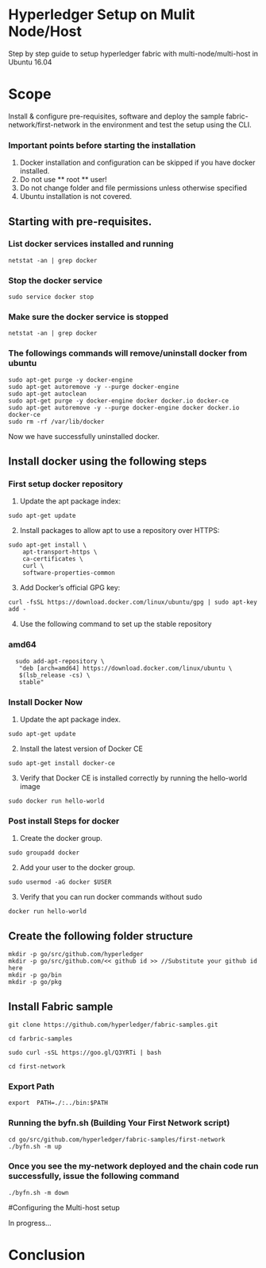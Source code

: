 # Hyperledger Setup on Mulit Node/Host
Step by step guide to setup hyperledger fabric with multi-node/multi-host  in Ubuntu 16.04

# Scope
Install & configure pre-requisites, software and deploy the sample fabric-network/first-network in the environment and test the setup using the CLI.

### Important points before starting the installation

1. Docker installation and configuration can be skipped if you have docker installed.
2. Do not use ** root ** user!
3. Do not change folder and file permissions unless otherwise specified
4. Ubuntu installation is not covered.

## Starting with pre-requisites.

### List docker services installed and running
```
netstat -an | grep docker
```
### Stop the docker service
```
sudo service docker stop
```
### Make sure the docker service is stopped
```
netstat -an | grep docker
```

### The followings commands will remove/uninstall docker from ubuntu
```
sudo apt-get purge -y docker-engine
sudo apt-get autoremove -y --purge docker-engine
sudo apt-get autoclean
sudo apt-get purge -y docker-engine docker docker.io docker-ce
sudo apt-get autoremove -y --purge docker-engine docker docker.io docker-ce
sudo rm -rf /var/lib/docker
```
Now we have successfully uninstalled docker.

## Install docker using the following steps

### First setup docker repository

1. Update the apt package index:
```
sudo apt-get update
```

2. Install packages to allow apt to use a repository over HTTPS:
```
sudo apt-get install \
    apt-transport-https \
    ca-certificates \
    curl \
    software-properties-common
```

3. Add Docker’s official GPG key:
```
curl -fsSL https://download.docker.com/linux/ubuntu/gpg | sudo apt-key add -
```

4. Use the following command to set up the stable repository

### amd64
```
  sudo add-apt-repository \
   "deb [arch=amd64] https://download.docker.com/linux/ubuntu \
   $(lsb_release -cs) \
   stable"
```
### Install Docker Now
1. Update the apt package index.
```
sudo apt-get update
```

2. Install the latest version of Docker CE
```
sudo apt-get install docker-ce
```

3. Verify that Docker CE is installed correctly by running the hello-world image
```
sudo docker run hello-world
```
### Post install Steps for docker

1. Create the docker group.
```
sudo groupadd docker
```

2. Add your user to the docker group.
```
sudo usermod -aG docker $USER
```

3. Verify that you can run docker commands without sudo
```
docker run hello-world
```

## Create the following folder structure
```
mkdir -p go/src/github.com/hyperledger
mkdir -p go/src/github.com/<< github id >> //Substitute your github id here
mkdir -p go/bin
mkdir -p go/pkg
```

## Install Fabric sample
```
git clone https://github.com/hyperledger/fabric-samples.git

cd farbric-samples

sudo curl -sSL https://goo.gl/Q3YRTi | bash

cd first-network
```

### Export Path
```
export  PATH=./:../bin:$PATH
```
### Running the byfn.sh (Building Your First Network script)
```
cd go/src/github.com/hyperledger/fabric-samples/first-network
./byfn.sh -m up
```
### Once you see the my-network deployed and the chain code run successfully, issue the following command
```
./byfn.sh -m down

```

#Configuring the Multi-host setup

In progress...


# Conclusion

